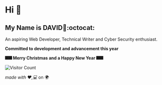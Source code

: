 # Hi :wave:
## My Name is DAVID:dart::octocat:
An aspiring Web Developer, Technical Writer and Cyber Security enthusiast.

**Committed to development and advancement this year**

**:fireworks::fireworks: Merry Christmas and a Happy New Year :fireworks::fireworks:**

![Visitor Count](https://profile-counter.glitch.me/{iamdavidjames}/count.svg)

  _made with :heart:,:computer:_ on :earth_africa:
